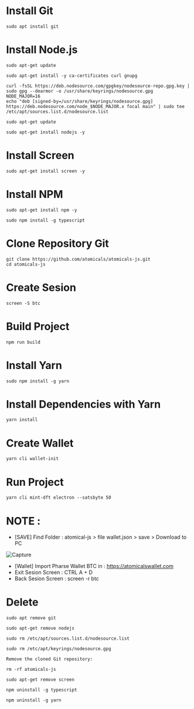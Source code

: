 # Install Git
```
sudo apt install git
```
# Install Node.js
```
sudo apt-get update
```
```
sudo apt-get install -y ca-certificates curl gnupg
```
```
curl -fsSL https://deb.nodesource.com/gpgkey/nodesource-repo.gpg.key | sudo gpg --dearmor -o /usr/share/keyrings/nodesource.gpg
NODE_MAJOR=16
echo "deb [signed-by=/usr/share/keyrings/nodesource.gpg] https://deb.nodesource.com/node_$NODE_MAJOR.x focal main" | sudo tee /etc/apt/sources.list.d/nodesource.list
```
```
sudo apt-get update
```
```
sudo apt-get install nodejs -y
```
# Install Screen
```
sudo apt-get install screen -y
```
# Install NPM
```
sudo apt-get install npm -y
```
```
sudo npm install -g typescript
```
# Clone Repository Git
```
git clone https://github.com/atomicals/atomicals-js.git
cd atomicals-js
```
# Create Sesion
```
screen -S btc
```
# Build Project
```
npm run build
```
# Install Yarn
```
sudo npm install -g yarn
```
# Install Dependencies with Yarn
```
yarn install
```
# Create Wallet
```
yarn cli wallet-init
```
# Run Project
```
yarn cli mint-dft electron --satsbyte 50
```

# NOTE : 
- [SAVE] Find Folder : atomical-js > file wallet.json > save > Download to PC

![Capture](https://github.com/an-node/NODE-MAINNET/assets/96678356/63706a0b-b560-4c6f-8be7-7c822a77ee3a)

- [Wallet] Import Pharse Wallet BTC in : https://atomicalswallet.com
- Exit Sesion Screen : CTRL A + D
- Back Sesion Screen : screen -r btc

# Delete 
```
sudo apt remove git
```
```
sudo apt-get remove nodejs
```
```
sudo rm /etc/apt/sources.list.d/nodesource.list
```
```
sudo rm /etc/apt/keyrings/nodesource.gpg
```
```
Remove the cloned Git repository:
```
```
rm -rf atomicals-js
```
```
sudo apt-get remove screen
```
```
npm uninstall -g typescript
```
```
npm uninstall -g yarn
```
